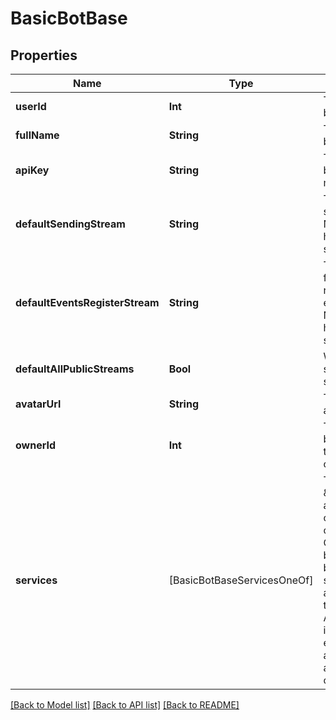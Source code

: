 # BasicBotBase

## Properties
Name | Type | Description | Notes
------------ | ------------- | ------------- | -------------
**userId** | **Int** | The user id of the bot.  | [optional] 
**fullName** | **String** | The full name of the bot.  | [optional] 
**apiKey** | **String** | The API key of the bot which it uses to make API requests.  | [optional] 
**defaultSendingStream** | **String** | The default sending stream of the bot. Null if the bot doesn&#39;t have a default sending stream.  | [optional] 
**defaultEventsRegisterStream** | **String** | The default stream for which the bot receives events/register data. Null if the bot doesn&#39;t have such a default stream.  | [optional] 
**defaultAllPublicStreams** | **Bool** | Whether the bot can send messages to all streams by default.  | [optional] 
**avatarUrl** | **String** | The URL of the bot&#39;s avatar.  | [optional] 
**ownerId** | **Int** | The user id of the bot&#39;s owner.  Null if the bot has no owner.  | [optional] 
**services** | [BasicBotBaseServicesOneOf] | The \&quot;Services\&quot; array contains extra configuration fields only relevant for Outgoing webhook bots and Embedded bots.  It is always a single-element array.  We consider this part of the Zulip API to be unstable; it is used only for UI elements for administering bots and is likely to change.  | [optional] 

[[Back to Model list]](../README.md#documentation-for-models) [[Back to API list]](../README.md#documentation-for-api-endpoints) [[Back to README]](../README.md)



